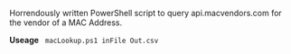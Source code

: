 Horrendously written PowerShell script to query api.macvendors.com for the vendor of a MAC Address. 

<b>Useage</b>
<code> 
macLookup.ps1 inFile Out.csv
 </code>
